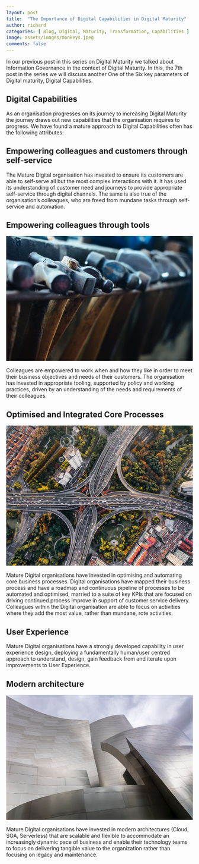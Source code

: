 ```yaml
---
layout: post
title:  "The Importance of Digital Capabilities in Digital Maturity"
author: richard
categories: [ Blog, Digital, Maturity, Transformation, Capabilities ]
image: assets/images/monkeys.jpeg
comments: false
---
```


In our previous post in this series on Digital Maturity we talked about Information Governance in the context of Digital Maturity. In this, the 7th post in the series we will discuss another One of the Six key parameters of Digital maturity, Digital Capabilities.

## Digital Capabilities
As an organisation progresses on its journey to increasing Digital Maturity the journey draws out new capabilities that the organisation requires to progress. We have found a mature approach to Digital Capabilities often has the following attributes:

## Empowering colleagues and customers through self-service
The Mature Digital organisation has invested to ensure its customers are able to self-serve all but the most complex interactions with it. It has used its understanding of customer need and journeys to provide appropriate self-service through digital channels. The same is also true of the organisation’s colleagues, who are freed from mundane tasks through self-service and automation.

## Empowering colleagues through tools
![Hammers](/assets/images/hammers.jpg)

Colleagues are empowered to work when and how they like in order to meet their business objectives and needs of their customers. The organisation has invested in appropriate tooling, supported by policy and working practices, driven by an understanding of the needs and requirements of their colleagues.

## Optimised and Integrated Core Processes
![Roads](/assets/images/road.jpg)

Mature Digital organisations have invested in optimising and automating core business processes. Digital organisations have mapped their business process and have a roadmap and continuous pipeline of processes to be automated and optimised, married to a suite of key KPIs that are focused on driving continued process improve in support of customer service delivery. Colleagues within the Digital organisation are able to focus on activities where they add the most value, rather than mundane, rote activities.

## User Experience
Mature Digital organisations have a strongly developed capability in user experience design, deploying a fundamentally human/user centred approach to understand, design, gain feedback from and iterate upon improvements to User Experience.

## Modern architecture
![Modernist Building](/assets/images/architecture.jpg)

Mature Digital organisations have invested in modern architectures (Cloud, SOA, Serverless) that are scalable and flexible to accommodate an increasingly dynamic pace of business and enable their technology teams to focus on delivering tangible value to the organization rather than focusing on legacy and maintenance.
